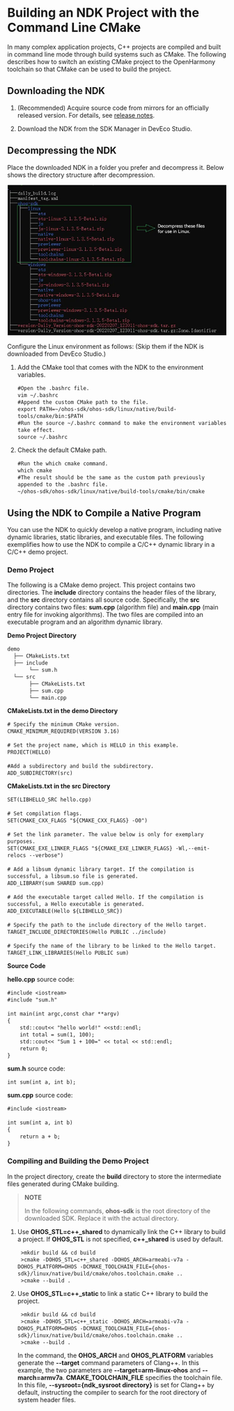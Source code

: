 # Building an NDK Project with the Command Line CMake


In many complex application projects, C++ projects are compiled and built in command line mode through build systems such as CMake. The following describes how to switch an existing CMake project to the OpenHarmony toolchain so that CMake can be used to build the project.


## Downloading the NDK

1. (Recommended) Acquire source code from mirrors for an officially released version. For details, see [release notes](../../release-notes/OpenHarmony-v4.0-release.md).

2. Download the NDK from the SDK Manager in DevEco Studio.


## Decompressing the NDK

Place the downloaded NDK in a folder you prefer and decompress it. Below shows the directory structure after decompression.

![en-us_image_0000001726080989](figures/en-us_image_0000001726080989.png)

Configure the Linux environment as follows: (Skip them if the NDK is downloaded from DevEco Studio.)

1. Add the CMake tool that comes with the NDK to the environment variables.
   ```
   #Open the .bashrc file.
   vim ~/.bashrc
   #Append the custom CMake path to the file.
   export PATH=~/ohos-sdk/ohos-sdk/linux/native/build-tools/cmake/bin:$PATH
   #Run the source ~/.bashrc command to make the environment variables take effect.
   source ~/.bashrc
   ```

2. Check the default CMake path.
   ```
   #Run the which cmake command.
   which cmake
   #The result should be the same as the custom path previously appended to the .bashrc file.
   ~/ohos-sdk/ohos-sdk/linux/native/build-tools/cmake/bin/cmake
   ```


## Using the NDK to Compile a Native Program

You can use the NDK to quickly develop a native program, including native dynamic libraries, static libraries, and executable files. The following exemplifies how to use the NDK to compile a C/C++ dynamic library in a C/C++ demo project.


### Demo Project

The following is a CMake demo project. This project contains two directories. The **include** directory contains the header files of the library, and the **src** directory contains all source code. Specifically, the **src** directory contains two files: **sum.cpp** (algorithm file) and **main.cpp** (main entry file for invoking algorithms). The two files are compiled into an executable program and an algorithm dynamic library.

**Demo Project Directory**

```
demo
  ├── CMakeLists.txt
  ├── include
       └── sum.h
  └── src
       ├── CMakeLists.txt
       ├── sum.cpp
       └── main.cpp
```

**CMakeLists.txt in the demo Directory**

```
# Specify the minimum CMake version.
CMAKE_MINIMUM_REQUIRED(VERSION 3.16)

# Set the project name, which is HELLO in this example.
PROJECT(HELLO)

#Add a subdirectory and build the subdirectory.
ADD_SUBDIRECTORY(src)
```

**CMakeLists.txt in the src Directory**

```
SET(LIBHELLO_SRC hello.cpp)

# Set compilation flags.
SET(CMAKE_CXX_FLAGS "${CMAKE_CXX_FLAGS} -O0")   
 
# Set the link parameter. The value below is only for exemplary purposes.
SET(CMAKE_EXE_LINKER_FLAGS "${CMAKE_EXE_LINKER_FLAGS} -Wl,--emit-relocs --verbose")    

# Add a libsum dynamic library target. If the compilation is successful, a libsum.so file is generated.
ADD_LIBRARY(sum SHARED sum.cpp)

# Add the executable target called Hello. If the compilation is successful, a Hello executable is generated.
ADD_EXECUTABLE(Hello ${LIBHELLO_SRC})

# Specify the path to the include directory of the Hello target.
TARGET_INCLUDE_DIRECTORIES(Hello PUBLIC ../include)

# Specify the name of the library to be linked to the Hello target.
TARGET_LINK_LIBRARIES(Hello PUBLIC sum)
```

**Source Code**

**hello.cpp** source code:

```
#include <iostream>
#include "sum.h"

int main(int argc,const char **argv)
{
    std::cout<< "hello world!" <<std::endl;
    int total = sum(1, 100);
    std::cout<< "Sum 1 + 100=" << total << std::endl;
    return 0;
}
```

**sum.h** source code:

```
int sum(int a, int b);
```

**sum.cpp** source code:

```
#include <iostream>
    
int sum(int a, int b)
{
    return a + b;
}
```


### Compiling and Building the Demo Project

In the project directory, create the **build** directory to store the intermediate files generated during CMake building.

> **NOTE**
>
> In the following commands, **ohos-sdk** is the root directory of the downloaded SDK. Replace it with the actual directory.

1. Use **OHOS_STL=c++_shared** to dynamically link the C++ library to build a project. If **OHOS_STL** is not specified, **c++_shared** is used by default.

   ```
    >mkdir build && cd build
    >cmake -DOHOS_STL=c++_shared -DOHOS_ARCH=armeabi-v7a -DOHOS_PLATFORM=OHOS -DCMAKE_TOOLCHAIN_FILE={ohos-sdk}/linux/native/build/cmake/ohos.toolchain.cmake ..
    >cmake --build .
   ```

2. Use **OHOS_STL=c++_static** to link a static C++ library to build the project.

   ```
    >mkdir build && cd build
    >cmake -DOHOS_STL=c++_static -DOHOS_ARCH=armeabi-v7a -DOHOS_PLATFORM=OHOS -DCMAKE_TOOLCHAIN_FILE={ohos-sdk}/linux/native/build/cmake/ohos.toolchain.cmake ..
    >cmake --build .
   ```

   In the command, the **OHOS_ARCH** and **OHOS_PLATFORM** variables generate the **--target** command parameters of Clang++. In this example, the two parameters are **--target=arm-linux-ohos** and **--march=armv7a**. **CMAKE_TOOLCHAIN_FILE** specifies the toolchain file. In this file, **--sysroot={ndk_sysroot directory}** is set for Clang++ by default, instructing the compiler to search for the root directory of system header files.
